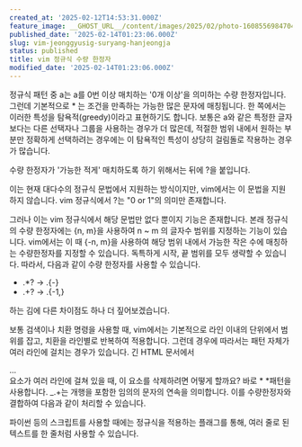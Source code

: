 ```yaml
---
created_at: '2025-02-12T14:53:31.000Z'
feature_image: __GHOST_URL__/content/images/2025/02/photo-1608556984704-fa578c96e6eb.jpeg
published_date: '2025-02-14T01:23:06.000Z'
slug: vim-jeonggyusig-suryang-hanjeongja
status: published
title: vim 정규식 수량 한정자
modified_date: '2025-02-14T01:23:06.000Z'
---
```


정규식 패턴 중 a는 a를 0번 이상 매치하는 '0개 이상'을 의미하는 수량 한정자입니다. 그런데 기본적으로 * 는 조건을 만족하는 가능한 많은 문자에 매칭됩니다. 한 쪽에서는 이러한 특성을 탐욕적(greedy)이라고 표현하기도 합니다. 보통은 a와 같은 특정한 글자보다는 다른 선택자나 그룹을 사용하는 경우가 더 많은데, 적절한 범위 내에서 원하는 부분만 정확하게 선택하려는 경우에는 이 탐욕적인 특성이 상당히 걸림돌로 작용하는 경우가 많습니다. 

수량 한정자가 '가능한 적게' 매치하도록 하기 위해서는 뒤에 ?을 붙입니다. 

이는 현재 대다수의 정규식 문법에서 지원하는 방식이지만, vim에서는 이 문법을 지원하지 않습니다. vim 정규식에서 ?는 "0 or 1"의 의미만 존재합니다. 

그러나 이는 vim 정규식에서 해당 문법만 없다 뿐이지 기능은 존재합니다. 본래 정규식의 수량 한정자에는 {n, m}을 사용하여 n ~ m 의 글자수 범위를 지정하는 기능이 있습니다. vim에서는 이 때 \{-n, m}을 사용하여 해당 범위 내에서 가능한 작은 수에 매칭하는 수량한정자를 지정할 수 있습니다. 독특하게 시작, 끝 범위를 모두 생략할 수 있습니다. 따라서, 다음과 같이 수량 한정자를 사용할 수 있습니다. 

- .*? -> .\{-}
- .+? -> .\{-1,}

하는 김에 다른 차이점도 하나 더 짚어보겠습니다. 

보통 검색이나 치환 명령을 사용할 때, vim에서는 기본적으로 라인 이내의 단위에서 범위를 잡고, 치환을 라인별로 반복하여 적용합니다. 그런데 경우에 따라서는 패턴 자체가 여러 라인에 걸치는 경우가 있습니다. 긴 HTML 문서에서 <article> ... </article> 요소가 여러 라인에 걸쳐 있을 때,  이 요소를 삭제하려면 어떻게 할까요? 바로 \* *패턴을 사용합니다. \_.\+는 개행을 포함한 임의의 문자의 연속을 의미합니다. 이를 수량한정자와 결합하여 다음과 같이 처리할 수 있습니다. 

파이썬 등의 스크립트를 사용할 때에는 정규식을 적용하는 플래그를 통해, 여러 줄로 된 텍스트를 한 줄처럼 사용할 수 있습니다.